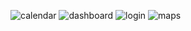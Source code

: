 
![calendar](https://user-images.githubusercontent.com/71348963/128923713-c3bd991c-cf57-47b2-bc20-5511226e1b21.jpeg)
![dashboard](https://user-images.githubusercontent.com/71348963/128923743-ad244efb-b99d-4093-bfc9-ad94c7b594ee.jpeg)
![login](https://user-images.githubusercontent.com/71348963/128923747-6325bd54-3295-4ede-9908-31125ae3d112.jpeg)
![maps](https://user-images.githubusercontent.com/71348963/128923750-5c1306eb-bd1f-4b16-af6d-e8018a341f97.jpeg)
